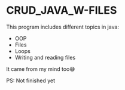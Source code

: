# CRUD_JAVA_W-FILES

This program includes different topics in java:
- OOP
- Files
- Loops
- Writing and reading files

It came from my mind too😅

PS: Not finished yet
